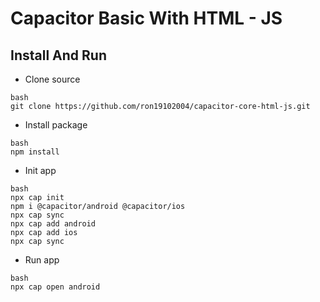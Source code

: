 # Capacitor Basic With HTML - JS
## Install And Run
- Clone source
```
bash
git clone https://github.com/ron19102004/capacitor-core-html-js.git
```
- Install package
```
bash
npm install
```
- Init app
```
bash
npx cap init
npm i @capacitor/android @capacitor/ios
npx cap sync
npx cap add android
npx cap add ios
npx cap sync
```
- Run app
```
bash
npx cap open android
```
